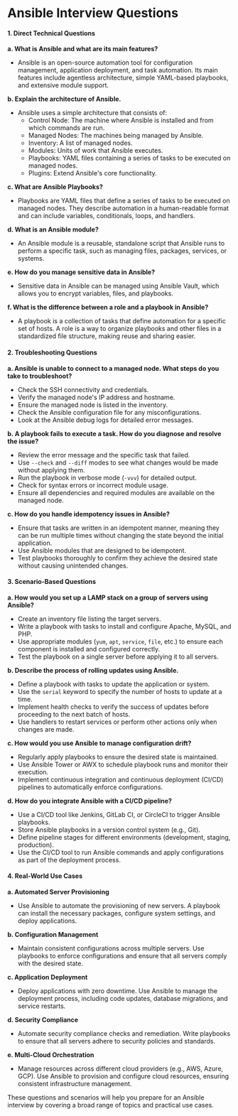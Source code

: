 # Ansible Interview Questions

#### 1. Direct Technical Questions

**a. What is Ansible and what are its main features?**
- Ansible is an open-source automation tool for configuration management, application deployment, and task automation. Its main features include agentless architecture, simple YAML-based playbooks, and extensive module support.

**b. Explain the architecture of Ansible.**
- Ansible uses a simple architecture that consists of:
  - Control Node: The machine where Ansible is installed and from which commands are run.
  - Managed Nodes: The machines being managed by Ansible.
  - Inventory: A list of managed nodes.
  - Modules: Units of work that Ansible executes.
  - Playbooks: YAML files containing a series of tasks to be executed on managed nodes.
  - Plugins: Extend Ansible's core functionality.

**c. What are Ansible Playbooks?**
- Playbooks are YAML files that define a series of tasks to be executed on managed nodes. They describe automation in a human-readable format and can include variables, conditionals, loops, and handlers.

**d. What is an Ansible module?**
- An Ansible module is a reusable, standalone script that Ansible runs to perform a specific task, such as managing files, packages, services, or systems.

**e. How do you manage sensitive data in Ansible?**
- Sensitive data in Ansible can be managed using Ansible Vault, which allows you to encrypt variables, files, and playbooks.

**f. What is the difference between a role and a playbook in Ansible?**
- A playbook is a collection of tasks that define automation for a specific set of hosts. A role is a way to organize playbooks and other files in a standardized file structure, making reuse and sharing easier.

#### 2. Troubleshooting Questions

**a. Ansible is unable to connect to a managed node. What steps do you take to troubleshoot?**
- Check the SSH connectivity and credentials.
- Verify the managed node's IP address and hostname.
- Ensure the managed node is listed in the inventory.
- Check the Ansible configuration file for any misconfigurations.
- Look at the Ansible debug logs for detailed error messages.

**b. A playbook fails to execute a task. How do you diagnose and resolve the issue?**
- Review the error message and the specific task that failed.
- Use `--check` and `--diff` modes to see what changes would be made without applying them.
- Run the playbook in verbose mode (`-vvv`) for detailed output.
- Check for syntax errors or incorrect module usage.
- Ensure all dependencies and required modules are available on the managed node.

**c. How do you handle idempotency issues in Ansible?**
- Ensure that tasks are written in an idempotent manner, meaning they can be run multiple times without changing the state beyond the initial application.
- Use Ansible modules that are designed to be idempotent.
- Test playbooks thoroughly to confirm they achieve the desired state without causing unintended changes.

#### 3. Scenario-Based Questions

**a. How would you set up a LAMP stack on a group of servers using Ansible?**
- Create an inventory file listing the target servers.
- Write a playbook with tasks to install and configure Apache, MySQL, and PHP.
- Use appropriate modules (`yum`, `apt`, `service`, `file`, etc.) to ensure each component is installed and configured correctly.
- Test the playbook on a single server before applying it to all servers.

**b. Describe the process of rolling updates using Ansible.**
- Define a playbook with tasks to update the application or system.
- Use the `serial` keyword to specify the number of hosts to update at a time.
- Implement health checks to verify the success of updates before proceeding to the next batch of hosts.
- Use handlers to restart services or perform other actions only when changes are made.

**c. How would you use Ansible to manage configuration drift?**
- Regularly apply playbooks to ensure the desired state is maintained.
- Use Ansible Tower or AWX to schedule playbook runs and monitor their execution.
- Implement continuous integration and continuous deployment (CI/CD) pipelines to automatically enforce configurations.

**d. How do you integrate Ansible with a CI/CD pipeline?**
- Use a CI/CD tool like Jenkins, GitLab CI, or CircleCI to trigger Ansible playbooks.
- Store Ansible playbooks in a version control system (e.g., Git).
- Define pipeline stages for different environments (development, staging, production).
- Use the CI/CD tool to run Ansible commands and apply configurations as part of the deployment process.

#### 4. Real-World Use Cases

**a. Automated Server Provisioning**
- Use Ansible to automate the provisioning of new servers. A playbook can install the necessary packages, configure system settings, and deploy applications.

**b. Configuration Management**
- Maintain consistent configurations across multiple servers. Use playbooks to enforce configurations and ensure that all servers comply with the desired state.

**c. Application Deployment**
- Deploy applications with zero downtime. Use Ansible to manage the deployment process, including code updates, database migrations, and service restarts.

**d. Security Compliance**
- Automate security compliance checks and remediation. Write playbooks to ensure that all servers adhere to security policies and standards.

**e. Multi-Cloud Orchestration**
- Manage resources across different cloud providers (e.g., AWS, Azure, GCP). Use Ansible to provision and configure cloud resources, ensuring consistent infrastructure management.

These questions and scenarios will help you prepare for an Ansible interview by covering a broad range of topics and practical use cases.
